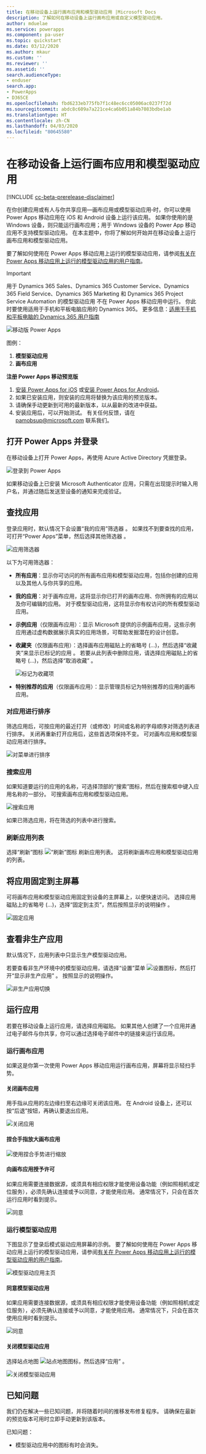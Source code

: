 ```yaml
---
title: 在移动设备上运行画布应用和模型驱动应用 |Microsoft Docs
description: 了解如何在移动设备上运行画布应用或自定义模型驱动应用。
author: mduelae
ms.service: powerapps
ms.component: pa-user
ms.topic: quickstart
ms.date: 03/12/2020
ms.author: mkaur
ms.custom: ''
ms.reviewer: ''
ms.assetid: ''
search.audienceType:
- enduser
search.app:
- PowerApps
- D365CE
ms.openlocfilehash: fbd6233eb775fb7f1c48ec6cc05006ac0237f72d
ms.sourcegitcommit: abdc8c609a7a221ce4ca6b051a84b7083bdbe1ab
ms.translationtype: HT
ms.contentlocale: zh-CN
ms.lasthandoff: 04/03/2020
ms.locfileid: "80645580"
---
```

# <a name="run-canvas-apps-and-model-driven-apps-on-a-mobile-device"></a>在移动设备上运行画布应用和模型驱动应用

[!INCLUDE [cc-beta-prerelease-disclaimer](../includes/cc-beta-prerelease-disclaimer.md)]

在你创建应用或有人与你共享应用&mdash;画布应用或模型驱动应用&dash;时，你可以使用 Power Apps 移动应用在 iOS 和 Android 设备上运行该应用。 如果你使用的是 Windows 设备，则只能运行画布应用；用于 Windows 设备的 Power App 移动应用不支持模型驱动应用。 在本主题中，你将了解如何开始并在移动设备上运行画布应用和模型驱动应用。 

要了解如何使用在 Power Apps 移动应用上运行的模型驱动应用，请参阅[有关在 Power Apps 移动应用上运行的模型驱动应用的用户指南](use-custom-model-driven-app-on-mobile.md)。

> [!IMPORTANT]
> 用于 Dynamics 365 Sales、Dynamics 365 Customer Service、Dynamics 365 Field Service、Dynamics 365 Marketing 和 Dynamics 365 Project Service Automation 的模型驱动应用<!--Via Dynamics Style Guide. If this sentence doesn't apply to all these products, maybe only mention Sales, Customer Service, and Field Service as you do in use-custom-model-driven-app-on-mobile.md? "Dynamics verticals" is out of brand.--> 不在 Power Apps 移动应用中运行。 你此时要使用适用于手机和平板电脑应用的 Dynamics 365。 更多信息：[适用于手机和平板电脑的 Dynamics 365 用户指南](https://docs.microsoft.com/dynamics365/mobile-app/dynamics-365-phones-tablets-users-guide)

![移动版 Power Apps](media/powerappsmobile.png "Power Apps 移动用户界面")

图例：

1. **模型驱动应用**
2. **画布应用**

**注册 Power Apps 移动预览版**

1. [安装 Power Apps for iOS](https://go.microsoft.com/fwlink/?linkid=2125171) 或[安装 Power Apps for Android](https://go.microsoft.com/fwlink/?linkid=2125172)。
2. 如果已安装应用，则安装的应用将替换为该应用的预览版本。
3. 请确保手动更新到可用的最新版本，以从最新的改进中获益。 
3. 安装应用后，可以开始测试。 有关任何反馈，请在 [pamobsup@microsoft.com](mailto:pamobsup@microsoft.com) 联系我们。 

## <a name="open-power-apps-and-sign-in"></a>打开 Power Apps 并登录

在移动设备上打开 Power Apps，再使用 Azure Active Directory 凭据登录。

![登录到 Power Apps](media/powerapps_mobile_app_signin_screen.png "登录到 Power Apps")

如果移动设备上已安装 Microsoft Authenticator 应用，只需在出现提示时输入用户名，并通过随后发送至设备的通知来完成验证。


## <a name="find-the-app"></a>查找应用

登录应用时，默认情况下会设置“我的应用”筛选器  。 如果找不到要查找的应用，可打开“Power Apps”菜单，然后选择其他筛选器  。 


![应用筛选器](media/filter-menu.png "应用筛选器")

以下为可用筛选器：

* **所有应用**：显示你可访问的所有画布应用和模型驱动应用，包括你创建的应用以及其他人与你共享的应用。

* **我的应用**：对于画布应用，这将显示你已打开的画布应用、你所拥有的应用以及你可编辑的应用。 对于模型驱动应用，这将显示你有权访问的所有模型驱动应用。 

* **示例应用**（仅限画布应用）：显示 Microsoft 提供的示例画布应用，这些示例应用通过虚构数据展示真实的应用场景，可帮助发掘潜在的设计创意。

* **收藏夹**（仅限画布应用）：选择画布应用磁贴上的省略号 (…)，然后选择“收藏夹”来显示已标记的应用  。 若要从此列表中删除应用，请选择应用磁贴上的省略号 (...)，然后选择“取消收藏”  。

    ![标记为收藏项](media/add_favorite_app.png "标记为收藏项")

* **特别推荐的应用**（仅限画布应用）：显示管理员标记为特别推荐的应用的画布应用。

### <a name="sort-apps"></a>对应用进行排序

筛选应用后，可按应用的最近打开（或修改）时间或名称的字母顺序对筛选列表进行排序。 关闭再重新打开应用后，这些首选项保持不变。 可对画布应用和模型驱动应用进行排序。

![对菜单进行排序](media/sort_apps.png "排序菜单")

### <a name="search-apps"></a>搜索应用

如果知道要运行的应用的名称，可选择顶部的“搜索”图标，然后在搜索框中键入应用名称的一部分。 可搜索画布应用和模型驱动应用。

![搜索应用](media/search_apps.png "搜索应用")

如果已筛选应用，将在筛选的列表中进行搜索。

### <a name="refresh-the-list-of-apps"></a>刷新应用列表

选择“刷新”图标 ![“刷新”图标](media/refresh_icon.png) 刷新应用列表。 这将刷新画布应用和模型驱动应用的列表。 

## <a name="pin-an-app-to-the-home-screen"></a>将应用固定到主屏幕

可将画布应用和模型驱动应用固定到设备的主屏幕上，以便快速访问。 选择应用磁贴上的省略号 (...)，选择“固定到主页”，然后按照显示的说明操作  。

![固定应用](media/pin_to_home.png "固定应用")

## <a name="see-non-production-apps"></a>查看非生产应用

默认情况下，应用列表中只显示生产模型驱动应用。

若要查看非生产环境中的模型驱动应用，请选择“设置”菜单 ![设置图标](media/settings_icon.png)，然后打开“显示非生产应用”   。 按照显示的说明操作。

![非生产应用切换](media/non_prod_toggle.png "非生产应用切换")

## <a name="run-an-app"></a>运行应用

若要在移动设备上运行应用，请选择应用磁贴。 如果其他人创建了一个应用并通过电子邮件与你共享，你可以通过选择电子邮件中的链接来运行该应用。

### <a name="run-a-canvas-app"></a>运行画布应用

如果这是你第一次使用 Power Apps 移动应用运行画布应用，屏幕将显示轻扫手势。

#### <a name="close-a-canvas-app"></a>关闭画布应用

用手指从应用的左边缘扫至右边缘可关闭该应用。 在 Android 设备上，还可以按“后退”按钮，再确认要退出应用。

![关闭应用](media/swipe.gif "关闭应用")

#### <a name="pinch-and-zoom-in-on-a-canvas-app"></a>捏合手指放大画布应用

![使用捏合手势进行缩放](media/pinchtozoom.jpg "使用捏合手势进行缩放")

#### <a name="give-consent-to-a-canvas-app"></a>向画布应用授予许可

如果应用需要连接数据源，或须具有相应权限才能使用设备功能（例如照相机或定位服务），必须先确认连接或予以同意，才能使用应用。 通常情况下，只会在首次运行应用时看到提示。

![同意](media/give_consent_canvas.jpg "同意")

### <a name="run-a-model-driven-app"></a>运行模型驱动应用 

下图显示了登录后模式驱动应用屏幕的示例。 要了解如何使用在 Power Apps 移动应用上运行的模型驱动应用，请参阅[有关在 Power Apps 移动应用上运行的模型驱动应用的用户指南](use-custom-model-driven-app-on-mobile.md)。 

![模型驱动应用主页](media/model-driven-app-opened.png "模型驱动应用主页")

#### <a name="give-consent-to-a-model-driven-app"></a>同意模型驱动应用

如果应用需要连接数据源，或须具有相应权限才能使用设备功能（例如照相机或定位服务），必须先确认连接或予以同意，才能使用应用。 通常情况下，只会在首次使用应用时看到提示。

![同意](media/give_consent.png "同意")

#### <a name="close-a-model-drive-app"></a>关闭模型驱动应用

选择站点地图 ![站点地图图标](media/pa_mobile_sitemap_icon.png "站点地图图标")，然后选择“应用”  。

![关闭模型驱动应用](media/pa_mobile_close_app.png "关闭模型驱动应用")

## <a name="known-issues"></a>已知问题

我们仍在解决一些已知问题，并将随着时间的推移发布修复程序。 请确保在最新的预览版本可用时立即手动更新到该版本。 

已知问题：

- 模型驱动应用中的图标有时会消失。

